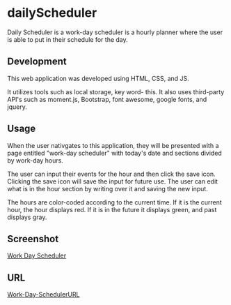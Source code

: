 # dailyScheduler

Daily Scheduler is a work-day scheduler is a hourly planner where the user is able to put in their schedule for the day. 

## Development

This web application was developed using HTML, CSS, and JS.

It utilizes tools such as local storage, key word- this. It also uses third-party API's such as moment.js, Bootstrap, font awesome, google fonts, and jquery.


## Usage

When the user nativgates to this application, they will be presented with a page entitled "work-day scheduler" with today's date and sections divided by work-day hours. 

The user can input their events for the hour and then click the save icon. Clicking the save icon will save the input for future use. The user can edit what is in the hour section by writing over it and saving the new input. 

The hours are color-coded according to the current time. If it is the current hour, the hour displays red. If it is in the future it displays green, and past displays gray. 

## Screenshot
[Work Day Scheduler](./assets/images/Screen%20Shot%202022-05-08%20at%2010.26.30%20AM.png)

## URL
[Work-Day-SchedulerURL](https://edanahy22.github.io/dailyScheduler/)